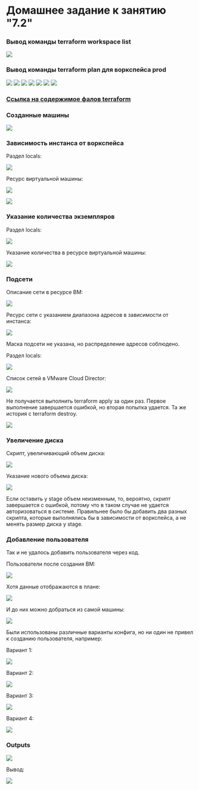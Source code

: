 # Домашнее задание к занятию "7.2"

### Вывод команды terraform workspace list

![](./img/20.jpg)

### Вывод команды terraform plan для воркспейса prod

![](./img/21.jpg)
![](./img/22.jpg)
![](./img/23.jpg)
![](./img/24.jpg)
![](./img/25.jpg)
![](./img/26.jpg)
![](./img/27.jpg)


### [Ссылка на содержимое фалов terraform](./terraform_project)

### Созданные машины

![](./img/19.jpg)

### Зависимость инстанса от воркспейса

Раздел locals:

![](./img/39.jpg)

Ресурс виртуальной машины:

![](./img/40.jpg)

![](./img/41.jpg)

### Указание количества экземпляров

Раздел locals:

![](./img/33.jpg)

Указание количества в ресурсе виртуальной машины:

![](./img/34.jpg)

### Подсети

Описание сети в ресурсе ВМ:

![](./img/35.jpg)

Ресурс сети с указанием диапазона адресов в зависимости от инстанса:

![](./img/36.jpg)

Маска подсети не указана, но распределение адресов соблюдено.

Раздел locals:

![](./img/37.jpg)

Список сетей в VMware Cloud Director:

![](./img/38.jpg)

Не получается выполнить terraform apply за один раз. Первое выполнение завершается ошибкой, но вторая попытка 
удается. Та же история с terraform destroy.

![](./img/29.jpg)

### Увеличение диска

Скрипт, увеличивающий объем диска:

![](./img/31.jpg)

Указание нового объема диска:

![](./img/32.jpg)

Если оставить у stage объем неизменным, то, вероятно, скрипт завершается с ошибкой, потому что в таком 
случае не удается авторизоваться в системе. Правильнее было бы добавить два разных скрипта, которые выполнялись бы
в зависимости от воркспейса, а не менять размер диска у stage.


### Добавление пользователя

Так и не удалось добавить пользователя через код. 

Пользователи после создания ВМ:

![](./img/48.jpg)

Хотя данные отображаются в плане:

![](./img/42.jpg)

И до них можно добраться из самой машины:

![](./img/43.jpg)

Были использованы различные варианты конфига, но ни один не привел к созданию пользователя, например:

Вариант 1:

![](./img/44.jpg)

Вариант 2:

![](./img/45.jpg)

Вариант 3:

![](./img/46.jpg)

Вариант 4:

![](./img/47.jpg)


### Outputs

![](./img/28.jpg)

Вывод:

![](./img/30.jpg)

